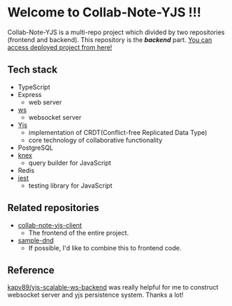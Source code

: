 # Welcome to Collab-Note-YJS !!!

Collab-Note-YJS is a multi-repo project which divided by two repositories (frontend and backend). This repository is the **_backend_** part. [You can access deployed project from here!](https://collab-note-yjs.herokuapp.com/)

## Tech stack

- TypeScript
- Express
  - web server
- [ws](https://github.com/websockets/ws)
  - websocket server
- [Yjs](https://docs.yjs.dev/)
  - implementation of CRDT(Conflict-free Replicated Data Type)
  - core technology of collaborative functionality
- PostgreSQL
- [knex](https://knexjs.org/)
  - query builder for JavaScript
- Redis
- [jest](https://jestjs.io/)
  - testing library for JavaScript

## Related repositories

- [collab-note-yjs-client](https://github.com/tororosoba0534/collab-note-yjs-client)
  - The frontend of the entire project.
- [sample-dnd](https://github.com/tororosoba0534/sample-dnd)
  - If possible, I'd like to combine this to frontend code.

## Reference

[kapv89/yjs-scalable-ws-backend](https://github.com/kapv89/yjs-scalable-ws-backend) was really helpful for me to construct websocket server and yjs persistence system. Thanks a lot!
